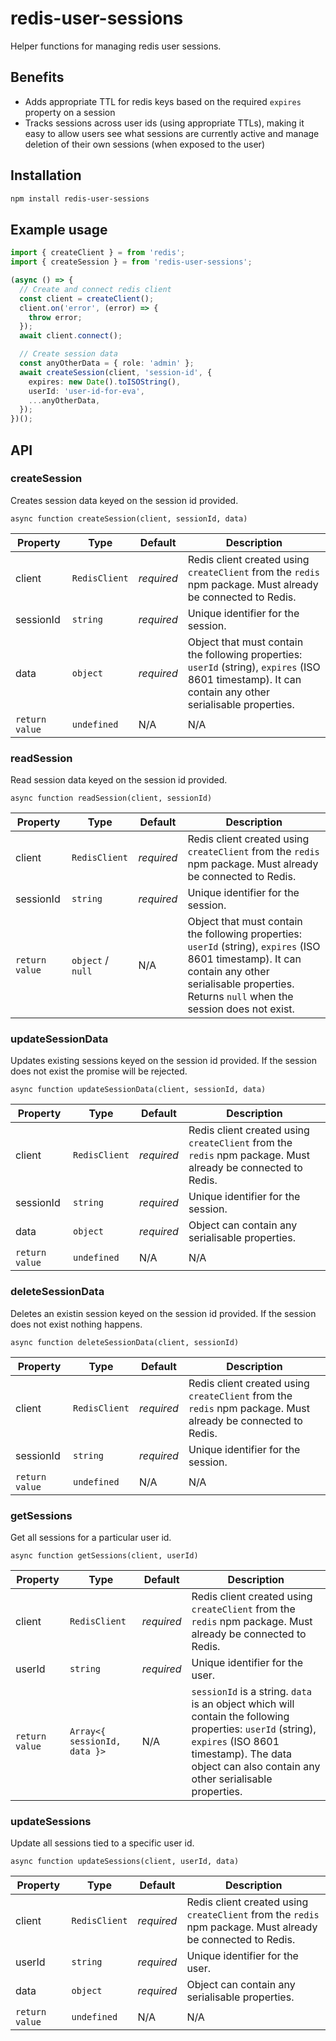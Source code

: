 # redis-user-sessions

Helper functions for managing redis user sessions.

## Benefits

- Adds appropriate TTL for redis keys based on the required `expires` property on a session
- Tracks sessions across user ids (using appropriate TTLs), making it easy to allow users see what sessions are currently active and manage deletion of their own sessions (when exposed to the user)

## Installation

```sh
npm install redis-user-sessions
```

## Example usage

```ts
import { createClient } = from 'redis';
import { createSession } = from 'redis-user-sessions';

(async () => {
  // Create and connect redis client
  const client = createClient();
  client.on('error', (error) => {
    throw error;
  });
  await client.connect();

  // Create session data
  const anyOtherData = { role: 'admin' };
  await createSession(client, 'session-id', {
    expires: new Date().toISOString(),
    userId: 'user-id-for-eva',
    ...anyOtherData,
  });
})();
```

## API

### createSession

Creates session data keyed on the session id provided.

`async function createSession(client, sessionId, data)`

<!-- https://www.tablesgenerator.com/markdown_tables -->

| Property       | Type          | Default    | Description                                                                                                                                             |
| -------------- | ------------- | ---------- | ------------------------------------------------------------------------------------------------------------------------------------------------------- |
| client         | `RedisClient` | _required_ | Redis client created using `createClient` from the `redis` npm package. Must already be connected to Redis.                                             |
| sessionId      | `string`      | _required_ | Unique identifier for the session.                                                                                                                      |
| data           | `object`      | _required_ | Object that must contain the following properties: `userId` (string), `expires` (ISO 8601 timestamp). It can contain any other serialisable properties. |
| `return value` | `undefined`   | N/A        | N/A                                                                                                                                                     |

### readSession

Read session data keyed on the session id provided.

`async function readSession(client, sessionId)`

<!-- https://www.tablesgenerator.com/markdown_tables -->

| Property       | Type              | Default    | Description                                                                                                                                                                                             |
| -------------- | ----------------- | ---------- | ------------------------------------------------------------------------------------------------------------------------------------------------------------------------------------------------------- |
| client         | `RedisClient`     | _required_ | Redis client created using `createClient` from the `redis` npm package. Must already be connected to Redis.                                                                                             |
| sessionId      | `string`          | _required_ | Unique identifier for the session.                                                                                                                                                                      |
| `return value` | `object` / `null` | N/A        | Object that must contain the following properties: `userId` (string), `expires` (ISO 8601 timestamp). It can contain any other serialisable properties. Returns `null` when the session does not exist. |

### updateSessionData

Updates existing sessions keyed on the session id provided. If the session does not exist the promise will be rejected.

`async function updateSessionData(client, sessionId, data)`

<!-- https://www.tablesgenerator.com/markdown_tables -->

| Property       | Type          | Default    | Description                                                                                                 |
| -------------- | ------------- | ---------- | ----------------------------------------------------------------------------------------------------------- |
| client         | `RedisClient` | _required_ | Redis client created using `createClient` from the `redis` npm package. Must already be connected to Redis. |
| sessionId      | `string`      | _required_ | Unique identifier for the session.                                                                          |
| data           | `object`      | _required_ | Object can contain any serialisable properties.                                                             |
| `return value` | `undefined`   | N/A        | N/A                                                                                                         |

### deleteSessionData

Deletes an existin session keyed on the session id provided. If the session does not exist nothing happens.

`async function deleteSessionData(client, sessionId)`

<!-- https://www.tablesgenerator.com/markdown_tables -->

| Property       | Type          | Default    | Description                                                                                                 |
| -------------- | ------------- | ---------- | ----------------------------------------------------------------------------------------------------------- |
| client         | `RedisClient` | _required_ | Redis client created using `createClient` from the `redis` npm package. Must already be connected to Redis. |
| sessionId      | `string`      | _required_ | Unique identifier for the session.                                                                          |
| `return value` | `undefined`   | N/A        | N/A                                                                                                         |

### getSessions

Get all sessions for a particular user id.

`async function getSessions(client, userId)`

<!-- https://www.tablesgenerator.com/markdown_tables -->

| Property       | Type                         | Default    | Description                                                                                                                                                                                                      |
| -------------- | ---------------------------- | ---------- | ---------------------------------------------------------------------------------------------------------------------------------------------------------------------------------------------------------------- |
| client         | `RedisClient`                | _required_ | Redis client created using `createClient` from the `redis` npm package. Must already be connected to Redis.                                                                                                      |
| userId         | `string`                     | _required_ | Unique identifier for the user.                                                                                                                                                                                  |
| `return value` | `Array<{ sessionId, data }>` | N/A        | `sessionId` is a string. `data` is an object which will contain the following properties: `userId` (string), `expires` (ISO 8601 timestamp). The data object can also contain any other serialisable properties. |

### updateSessions

Update all sessions tied to a specific user id.

`async function updateSessions(client, userId, data)`

<!-- https://www.tablesgenerator.com/markdown_tables -->

| Property       | Type          | Default    | Description                                                                                                 |
| -------------- | ------------- | ---------- | ----------------------------------------------------------------------------------------------------------- |
| client         | `RedisClient` | _required_ | Redis client created using `createClient` from the `redis` npm package. Must already be connected to Redis. |
| userId         | `string`      | _required_ | Unique identifier for the user.                                                                             |
| data           | `object`      | _required_ | Object can contain any serialisable properties.                                                             |
| `return value` | `undefined`   | N/A        | N/A                                                                                                         |
